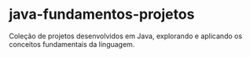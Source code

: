 # java-fundamentos-projetos
Coleção de projetos desenvolvidos em Java, explorando e aplicando os conceitos fundamentais da linguagem.
